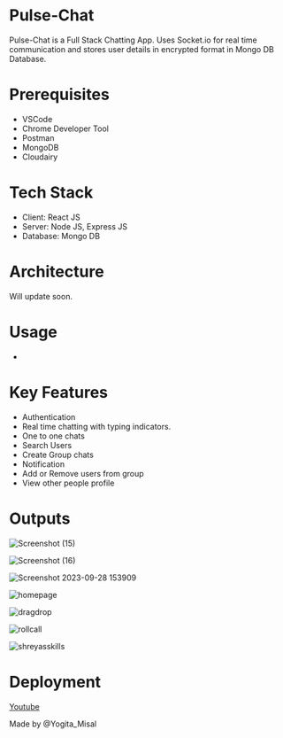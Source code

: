 # Pulse-Chat
Pulse-Chat is a Full Stack Chatting App. Uses Socket.io for real time communication and stores user details in encrypted format in Mongo DB Database.

# Prerequisites
* VSCode
* Chrome Developer Tool
* Postman
* MongoDB
* Cloudairy
  
# Tech Stack

* Client: React JS
* Server: Node JS, Express JS
* Database: Mongo DB

# Architecture
Will update soon.
 
  
# Usage
- 
  

# Key Features
- Authentication
- Real time chatting with typing indicators.
- One to one chats
- Search Users
- Create Group chats
- Notification
- Add or Remove users from group
- View other people profile

# Outputs
![Screenshot (15)](https://github.com/yogi-25/TalkingDocs/assets/55496505/5af8d4ed-5a1f-4cb6-bebe-0abaab5e9626)

![Screenshot (16)](https://github.com/yogi-25/TalkingDocs/assets/55496505/a57ee656-8128-44df-b8ce-159ec271b093)

![Screenshot 2023-09-28 153909](https://github.com/yogi-25/TalkingDocs/assets/55496505/c71aad45-82e3-4a7e-ba9b-7c6dcb0c0319)

![homepage](https://github.com/yogi-25/TalkingDocs/assets/55496505/84dc85ed-65a2-4e66-88f7-639717f2cee7)

![dragdrop](https://github.com/yogi-25/TalkingDocs/assets/55496505/523d3753-0143-4e26-aee1-c998bb86dbd3)

![rollcall](https://github.com/yogi-25/TalkingDocs/assets/55496505/b15e000c-501c-468b-9373-aedbf34645d4)

![shreyasskills](https://github.com/yogi-25/TalkingDocs/assets/55496505/37c57338-a1ef-45a0-9770-20204306dd11)

# Deployment 


[Youtube](https://youtu.be/L3UUCssmNMc?si=ybRpt2XcBh0wr) 

Made by
@Yogita_Misal
